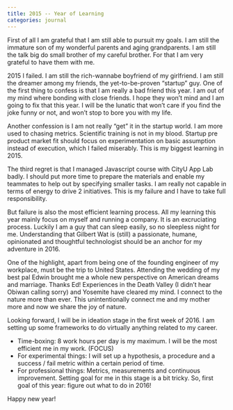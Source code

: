 ```yaml
---
title: 2015 -- Year of Learning
categories: journal
---
```

First of all I am grateful that I am still able to pursuit my goals. I am still the immature son of my wonderful parents and aging grandparents. I am still the talk big do small brother of my careful brother. For that I am very grateful to have them with me.

2015 I failed. I am still the rich-wannabe boyfriend of my girlfriend. I am still the dreamer among my friends, the yet-to-be-proven “startup” guy. One of the first thing to confess is that I am really a bad friend this year. I am out of my mind where bonding with close friends. I hope they won’t mind and I am going to fix that this year. I will be the lunatic that won’t care if you find the joke funny or not, and won’t stop to bore you with my life.

Another confession is I am not really “get” it in the startup world. I am more used to chasing metrics. Scientific training is not in my blood. Startup pre product market fit should focus on experimentation on basic assumption instead of execution, which I failed miserably. This is my biggest learning in 2015.

The third regret is that I managed Javascript course with CityU App Lab badly. I should put more time to prepare the materials and enable my teammates to help out by specifying smaller tasks. I am really not capable in terms of energy to drive 2 initiatives. This is my failure and I have to take full responsibility.

But failure is also the most efficient learning process. All my learning this year mainly focus on myself and running a company. It is an excruciating process. Luckily I am a guy that can sleep easily, so no sleepless night for me. Understanding that Gilbert Wat is (still) a passionate, humane, opinionated and thoughtful technologist should be an anchor for my adventure in 2016.

One of the highlight, apart from being one of the founding engineer of my workplace, must be the trip to United States. Attending the wedding of my best pal Edwin brought me a whole new perspective on American dreams and marriage. Thanks Ed! Experiences in the Death Valley (I didn’t hear Obiwan calling sorry) and Yosemite have cleared my mind. I connect to the nature more than ever. This unintentionally connect me and my mother more and now we share the joy of nature.

Looking forward, I will be in ideation stage in the first week of 2016. I am setting up some frameworks to do virtually anything related to my career.

- Time-boxing: 8 work hours per day is my maximum. I will be the most efficient me in my work. (FOCUS)
- For experimental things: I will set up a hypothesis, a procedure and a success / fail metric within a certain period of time.
- For professional things: Metrics, measurements and continuous improvement.
Setting goal for me in this stage is a bit tricky. So, first goal of this year: figure out what to do in 2016!

Happy new year!

